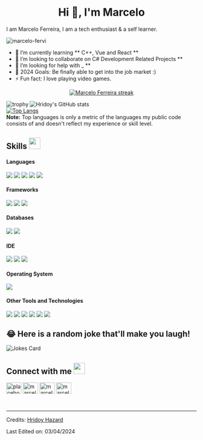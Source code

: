<h1 align="center">Hi 👋, I'm Marcelo</h1>

I am Marcelo Ferreira, I am a tech enthusiast & a self learner.

<p align="left"> <img src="https://komarev.com/ghpvc/?username=marcelo-fervi" alt="marcelo-fervi" /> </p>

- 🌱 I’m currently learning ** C++, Vue and React **
- 👯 I’m looking to collaborate on C# Development Related Projects **
- 🤔 I’m looking for help with _ **
- 🥅 2024 Goals: Be finally able to get into the job market :)
- ⚡ Fun fact: I love playing video games.

<p align="center">
    <a href="https://github.com/HridoyHazard/github-readme-streak-stats">
        <img title="🔥 Get streak stats for your profile at git.io/streak-stats" alt="Marcelo Ferreira streak" src="https://github-readme-streak-stats.herokuapp.com/?user=marcelo-fuma&theme=black-ice&hide_border=true&stroke=0000&background=060A0CD0"/>
    </a>
</p>

![trophy](https://github-profile-trophy.vercel.app/?username=marcelo-fervi&row=1&no-bg=true)
![Hridoy's GitHub stats](https://github-readme-stats.vercel.app/api?username=marcelo-fervi&show_icons=true&count_private=true&theme=great-gatsby) </br>
[![Top Langs](https://github-readme-stats.vercel.app/api/top-langs/?username=marcelo-fervi&theme=great-gatsby&layout=compact)](https://github.com/marcelo-fervi)
</br>
<b>Note:</b> Top languages is only a metric of the languages my public code consists of and doesn't reflect my experience or skill level.

## Skills <img src="https://media.giphy.com/media/iY8CRBdQXODJSCERIr/giphy.gif" width="30px">&nbsp; 

<h4> Languages </h4>
<span> 
  <img src="https://img.shields.io/badge/HTML5-E34F26?style=for-the-badge&logo=html5&logoColor=white">
  <img src="https://img.shields.io/badge/CSS3-1572B6?style=for-the-badge&logo=css3&logoColor=white">
  <img src="https://img.shields.io/badge/JavaScript-F7DF1E?style=for-the-badge&logo=javascript&logoColor=black">
  <img src="https://img.shields.io/badge/C%23-239120?style=for-the-badge&logo=c-sharp&logoColor=white">
  <img src="https://img.shields.io/badge/lua-%232C2D72.svg?style=for-the-badge&logo=lua&logoColor=white">
</span>

<h4> Frameworks </h4>
<span>
  <img src="https://img.shields.io/badge/npm-CB3837?style=for-the-badge&logo=npm&logoColor=white">
  <img src="https://img.shields.io/badge/Node.js-339933?style=for-the-badge&logo=nodedotjs&logoColor=white">
  <img src="https://img.shields.io/badge/Bootstrap-563D7C?style=for-the-badge&logo=bootstrap&logoColor=white">
</span>

<h4> Databases </h4>
<span>
  <img src="https://img.shields.io/badge/MySQL-00000F?style=for-the-badge&logo=mysql&logoColor=white">
  <img src="https://img.shields.io/badge/PostgreSQL-316192?style=for-the-badge&logo=postgresql&logoColor=white">
</span>

<h4> IDE </h4>
<span>
<img src="https://img.shields.io/badge/Visual%20Studio-5C2D91.svg?style=for-the-badge&logo=visual-studio&logoColor=white">
<img src="https://img.shields.io/badge/Visual_Studio_Code-0078D4?style=for-the-badge&logo=visual%20studio%20code&logoColor=white">
<img src="https://img.shields.io/badge/Notepad++-90E59A.svg?style=for-the-badge&logo=notepad%2b%2b&logoColor=white">

<h4> Operating System </h4>
<span>
  <img src="https://img.shields.io/badge/Windows-0078D6?style=for-the-badge&logo=windows&logoColor=white">
</span>

<h4> Other Tools and Technologies </h4>
<span>
  <img src="https://img.shields.io/badge/Git-F05032?style=for-the-badge&logo=git&logoColor=white">
  <img src="https://img.shields.io/badge/github-%23121011.svg?style=for-the-badge&logo=github&logoColor=white">
  <img src="https://img.shields.io/badge/Xampp-F37623?style=for-the-badge&logo=xampp&logoColor=white">
  <img src="https://img.shields.io/badge/json-5E5C5C?style=for-the-badge&logo=json&logoColor=white">
  <img src="https://img.shields.io/badge/jQuery-0769AD?style=for-the-badge&logo=jquery&logoColor=white">
  <img src="https://img.shields.io/badge/Font_Awesome-339AF0?style=for-the-badge&logo=fontawesome&logoColor=white">
</span>
    
## 😂 Here is a random joke that'll make you laugh!
![Jokes Card](https://readme-jokes.vercel.app/api)

## Connect with me <img src="https://media.giphy.com/media/iY8CRBdQXODJSCERIr/giphy.gif" width="30px">
<a href="https://fb.com/placeholder" target="blank"><img align="center" src="https://raw.githubusercontent.com/rahuldkjain/github-profile-readme-generator/master/src/images/icons/Social/facebook.svg" alt="placeholder" height="30" width="40" /></a>
<a href="https://instagram.com/marcelo.fuma" target="blank"><img align="center" src="https://raw.githubusercontent.com/rahuldkjain/github-profile-readme-generator/master/src/images/icons/Social/instagram.svg" alt="marcelo.fuma" height="30" width="40" /></a>
<a href="https://github.com/marcelo-fervi" target="blank"><img align="center" src="https://raw.githubusercontent.com/rahuldkjain/github-profile-readme-generator/master/src/images/icons/Social/github.svg" alt="marcelo-fervi" height="30" width="40" /></a>
<a href="https://www.linkedin.com/in/marcelo-ferreira-0a86a02b4/" target="blank"><img align="center" src="https://cdn.jsdelivr.net/npm/simple-icons@3.0.1/icons/linkedin.svg" alt="marcelo-ferreira-0a86a02b4" height="30" width="40" /></a>
    
<br>


-----
Credits: [Hridoy Hazard](https://github.com/HridoyHazard)

Last Edited on: 03/04/2024
